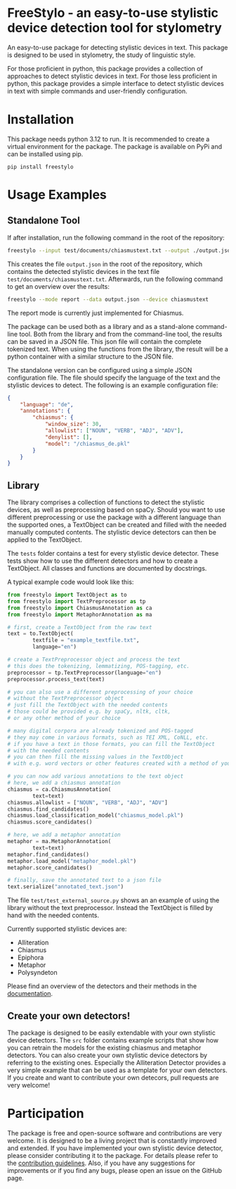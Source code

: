 # FreeStylo - an easy-to-use stylistic device detection tool for stylometry

An easy-to-use package for detecting stylistic devices in text. This package is designed to be used in stylometry, the study of linguistic style.

For those proficient in python, this package provides a collection of approaches to detect stylistic devices in text. For those less proficient in python, this package provides a simple interface to detect stylistic devices in text with simple commands and user-friendly configuration.

# Installation

This package needs python 3.12 to run. It is recommended to create
a virtual environment for the package.
The package is available on PyPi and can be installed using pip.

```
pip install freestylo
```
# Usage Examples

## Standalone Tool

If after installation, run the following command in the root of the repository:

```bash
freestylo --input test/documents/chiasmustext.txt --output ./output.json --config example_config.json
```

This creates the file `output.json` in the root of the repository, which contains the detected stylistic devices in the text file `test/documents/chiasmustext.txt`.
Afterwards, run the following command to get an overview over the results:

```bash
freestylo --mode report --data output.json --device chiasmustext
```

The report mode is currently just implemented for Chiasmus.

The package can be used both as a library and as a stand-alone command-line tool.
Both from the library and from the command-line tool, the results can be saved in a JSON file.
This json file will contain the complete tokenized text.
When using the functions from the library, the result will be a python container with a similar structure to the JSON file.

The standalone version can be configured using a simple JSON configuration file. The file should specify the language of the text and the stylistic devices to detect. The following is an example configuration file:

```json
{
    "language": "de",
    "annotations": {
        "chiasmus": {
            "window_size": 30,
            "allowlist": ["NOUN", "VERB", "ADJ", "ADV"],
            "denylist": [],
            "model": "/chiasmus_de.pkl"
        }
    }
}
```

## Library

The library comprises a collection of functions to detect the stylistic devices, as well as preprocessing based on spaCy.
Should you want to use different preprocessing or use the package with a different language than the supported ones, a TextObject can be created and filled with the needed manually computed contents.
The stylistic device detectors can then be applied to the TextObject.

The `tests` folder contains a test for every stylistic device detector.
These tests show how to use the different detectors and how to create a TextObject.
All classes and functions are documented by docstrings.

A typical example code would look like this:
```python
from freestylo import TextObject as to
from freestylo import TextPreprocessor as tp
from freestylo import ChiasmusAnnotation as ca
from freestylo import MetaphorAnnotation as ma

# first, create a TextObject from the raw text
text = to.TextObject(
        textfile = "example_textfile.txt",
        language="en")

# create a TextPreprocessor object and process the text
# this does the tokenizing, lemmatizing, POS-tagging, etc.
preprocessor = tp.TextPreprocessor(language="en")
preprocessor.process_text(text)

# you can also use a different preprocessing of your choice
# without the TextPreprocessor object
# just fill the TextObject with the needed contents
# those could be provided e.g. by spaCy, nltk, cltk,
# or any other method of your choice

# many digital corpora are already tokenized and POS-tagged
# they may come in various formats, such as TEI XML, CoNLL, etc.
# if you have a text in those formats, you can fill the TextObject
# with the needed contents
# you can then fill the missing values in the TextObject
# with e.g. word vectors or other features created with a method of your choice.

# you can now add various annotations to the text object
# here, we add a chiasmus annotation
chiasmus = ca.ChiasmusAnnotation(
        text=text)
chiasmus.allowlist = ["NOUN", "VERB", "ADJ", "ADV"]
chiasmus.find_candidates()
chiasmus.load_classification_model("chiasmus_model.pkl")
chiasmus.score_candidates()

# here, we add a metaphor annotation
metaphor = ma.MetaphorAnnotation(
        text=text)
metaphor.find_candidates()
metaphor.load_model("metaphor_model.pkl")
metaphor.score_candidates()

# finally, save the annotated text to a json file
text.serialize("annotated_text.json")
```

The file `test/test_external_source.py` shows an an example of using the library without the text preprocessor. Instead the TextObject is filled by hand with the needed contents.

Currently supported stylistic devices are:
- Alliteration
- Chiasmus
- Epiphora
- Metaphor
- Polysyndeton

Please find an overview of the detectors and their methods in the [documentation](docs/docs.md).

## Create your own detectors!


The package is designed to be easily extendable with your own stylistic device detectors.
The `src` folder contains example scripts that show how you can retrain the models for the existing chiasmus and metaphor detectors.
You can also create your own stylistic device detectors by referring to the existing ones.
Especially the Alliteration Detector provides a very simple example that can be used as a template for your own detectors.
If you create and want to contribute your own detecors, pull requests are very welcome!


# Participation
The package is free and open-source software and contributions are very welcome.
It is designed to be a living project that is constantly improved and extended.
If you have implemented your own stylistic device detector, please consider contributing it to the package.
For details please refer to the [contribution guidelines](CONTRIBUTING.md).
Also, if you have any suggestions for improvements or if you find any bugs, please open an issue on the GitHub page.
